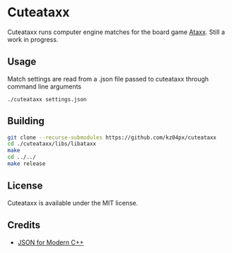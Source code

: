 # Cuteataxx
Cuteataxx runs computer engine matches for the board game [Ataxx](https://en.wikipedia.org/wiki/Ataxx). Still a work in progress.

## Usage
Match settings are read from a .json file passed to cuteataxx through command line arguments
```
./cuteataxx settings.json
```

## Building
```bash
git clone --recurse-submodules https://github.com/kz04px/cuteataxx
cd ./cuteataxx/libs/libataxx
make
cd ../../
make release
```

## License
Cuteataxx is available under the MIT license.

## Credits
 - [JSON for Modern C++](https://github.com/nlohmann/json)
